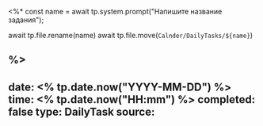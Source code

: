 <%*
const name = await tp.system.prompt("Напишите название задания");

await tp.file.rename(name)
await tp.file.move(`Calnder/DailyTasks/${name}`)



%>
---
date: <% tp.date.now("YYYY-MM-DD") %>
time: <% tp.date.now("HH:mm") %>
completed: false
type: DailyTask
source: 
---
